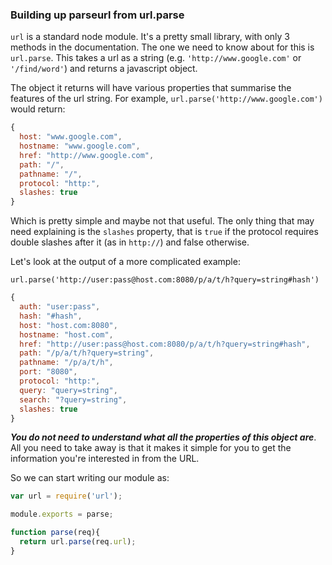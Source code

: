 ### Building up parseurl from url.parse

`url` is a standard node module. It's a pretty small library, with only 3 methods in the documentation. The one we need to know about for this is `url.parse`. This takes a url as a string (e.g. `'http://www.google.com'` or `'/find/word'`) and returns a javascript object.

The object it returns will have various properties that summarise the features of the url string. For example, `url.parse('http://www.google.com')` would return:
```javascript
{
  host: "www.google.com",
  hostname: "www.google.com",
  href: "http://www.google.com",
  path: "/",
  pathname: "/",
  protocol: "http:",
  slashes: true
}
```

Which is pretty simple and maybe not that useful. The only thing that may need explaining is the `slashes` property, that is `true` if the protocol requires double slashes after it (as in `http://`) and false otherwise.

Let's look at the output of a more complicated example:

`url.parse('http://user:pass@host.com:8080/p/a/t/h?query=string#hash')`

```javascript
{
  auth: "user:pass",
  hash: "#hash",
  host: "host.com:8080",
  hostname: "host.com",
  href: "http://user:pass@host.com:8080/p/a/t/h?query=string#hash",
  path: "/p/a/t/h?query=string",
  pathname: "/p/a/t/h",
  port: "8080",
  protocol: "http:",
  query: "query=string",
  search: "?query=string",
  slashes: true
}
```

***You do not need to understand what all the properties of this object are***. All you need to take away is that it makes it simple for you to get the information you're interested in from the URL.

So we can start writing our module as:

```javascript
var url = require('url');

module.exports = parse;

function parse(req){
  return url.parse(req.url);
}
```
